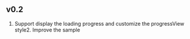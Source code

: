 ## v0.2
1. Support display the loading progress and customize the progressView style2. Improve the sample
